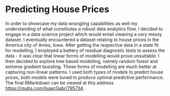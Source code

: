 # Predicting House Prices

In order to showcase my data wrangling capabilities as well my understanding of what constitutes a robust data analytics flow, I decided to engage in a data science project which would entail cleaning a very messy dataset. I eventually encountered a dataset relating to house prices in the America city of Ames, Iowa. After getting the respective data in a state fit for modelling, I employed a battery of residual diagnostic tests to assess the data - it was clear that linear forms of modelling would prove unsuitable. I then decided to explore tree based modelling, namely random forest and extreme gradient boosting. These forms of modelling are much better at capturing non-linear patterns. I used both types of models to predict house prices, both models were tuned to produce optimal predictive performance. The final RMarkdown can be viewed at this address https://rpubs.com/IsaacGabr/795734 . 


